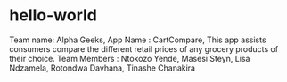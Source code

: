 # hello-world
Team name: Alpha Geeks, App Name : CartCompare, This app assists consumers compare the different retail prices of any grocery products of their choice. Team Members : Ntokozo Yende, Masesi Steyn, Lisa Ndzamela, Rotondwa Davhana, Tinashe Chanakira

